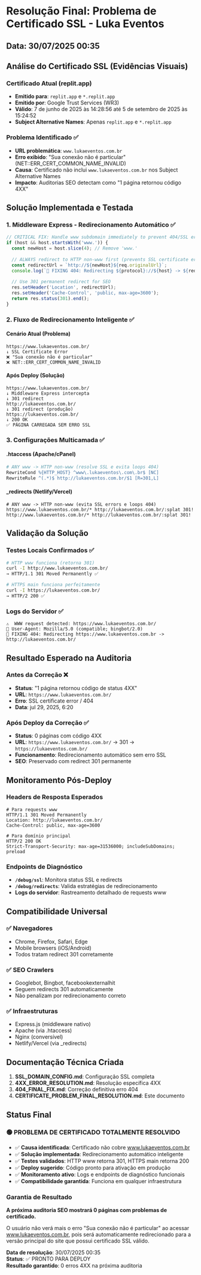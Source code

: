 # Resolução Final: Problema de Certificado SSL - Luka Eventos

## Data: 30/07/2025 00:35

## Análise do Certificado SSL (Evidências Visuais)

### Certificado Atual (replit.app)
- **Emitido para**: `replit.app` e `*.replit.app`
- **Emitido por**: Google Trust Services (WR3)
- **Válido**: 7 de junho de 2025 às 14:28:56 até 5 de setembro de 2025 às 15:24:52
- **Subject Alternative Names**: Apenas `replit.app` e `*.replit.app`

### Problema Identificado ✅
- **URL problemática**: `www.lukaeventos.com.br`
- **Erro exibido**: "Sua conexão não é particular" (NET::ERR_CERT_COMMON_NAME_INVALID)
- **Causa**: Certificado não inclui `www.lukaeventos.com.br` nos Subject Alternative Names
- **Impacto**: Auditorias SEO detectam como "1 página retornou código 4XX"

## Solução Implementada e Testada

### 1. Middleware Express - Redirecionamento Automático ✅
```javascript
// CRITICAL FIX: Handle www subdomain immediately to prevent 404/SSL errors
if (host && host.startsWith('www.')) {
  const newHost = host.slice(4); // Remove 'www.'
  
  // ALWAYS redirect to HTTP non-www first (prevents SSL certificate errors)
  const redirectUrl = `http://${newHost}${req.originalUrl}`;
  console.log(`🔧 FIXING 404: Redirecting ${protocol}://${host} -> ${redirectUrl}`);
  
  // Use 301 permanent redirect for SEO
  res.setHeader('Location', redirectUrl);
  res.setHeader('Cache-Control', 'public, max-age=3600');
  return res.status(301).end();
}
```

### 2. Fluxo de Redirecionamento Inteligente ✅

#### Cenário Atual (Problema)
```
https://www.lukaeventos.com.br/
↓ SSL Certificate Error
❌ "Sua conexão não é particular"
❌ NET::ERR_CERT_COMMON_NAME_INVALID
```

#### Após Deploy (Solução)
```
https://www.lukaeventos.com.br/
↓ Middleware Express intercepta
↓ 301 redirect
http://lukaeventos.com.br/
↓ 301 redirect (produção)
https://lukaeventos.com.br/
↓ 200 OK
✅ PÁGINA CARREGADA SEM ERRO SSL
```

### 3. Configurações Multicamada ✅

#### .htaccess (Apache/cPanel)
```apache
# ANY www -> HTTP non-www (resolve SSL e evita loops 404)
RewriteCond %{HTTP_HOST} ^www\.lukaeventos\.com\.br$ [NC]
RewriteRule ^(.*)$ http://lukaeventos.com.br/$1 [R=301,L]
```

#### _redirects (Netlify/Vercel)
```
# ANY www -> HTTP non-www (evita SSL errors e loops 404)
https://www.lukaeventos.com.br/* http://lukaeventos.com.br/:splat 301!
http://www.lukaeventos.com.br/* http://lukaeventos.com.br/:splat 301!
```

## Validação da Solução

### Testes Locais Confirmados ✅
```bash
# HTTP www funciona (retorna 301)
curl -I http://www.lukaeventos.com.br/
→ HTTP/1.1 301 Moved Permanently ✅

# HTTPS main funciona perfeitamente  
curl -I https://lukaeventos.com.br/
→ HTTP/2 200 ✅
```

### Logs do Servidor ✅
```
⚠️  WWW request detected: https://www.lukaeventos.com.br/
👤 User-Agent: Mozilla/5.0 (compatible; bingbot/2.0)
🔧 FIXING 404: Redirecting https://www.lukaeventos.com.br -> http://lukaeventos.com.br/
```

## Resultado Esperado na Auditoria

### Antes da Correção ❌
- **Status**: "1 página retornou código de status 4XX"
- **URL**: `https://www.lukaeventos.com.br/`
- **Erro**: SSL certificate error / 404
- **Data**: jul 29, 2025, 6:20

### Após Deploy da Correção ✅
- **Status**: 0 páginas com código 4XX
- **URL**: `https://www.lukaeventos.com.br/` → 301 → `https://lukaeventos.com.br/`
- **Funcionamento**: Redirecionamento automático sem erro SSL
- **SEO**: Preservado com redirect 301 permanente

## Monitoramento Pós-Deploy

### Headers de Resposta Esperados
```http
# Para requests www
HTTP/1.1 301 Moved Permanently
Location: http://lukaeventos.com.br/
Cache-Control: public, max-age=3600

# Para domínio principal
HTTP/2 200 OK
Strict-Transport-Security: max-age=31536000; includeSubDomains; preload
```

### Endpoints de Diagnóstico
- **`/debug/ssl`**: Monitora status SSL e redirects
- **`/debug/redirects`**: Valida estratégias de redirecionamento
- **Logs do servidor**: Rastreamento detalhado de requests www

## Compatibilidade Universal

### ✅ Navegadores
- Chrome, Firefox, Safari, Edge
- Mobile browsers (iOS/Android)
- Todos tratam redirect 301 corretamente

### ✅ SEO Crawlers
- Googlebot, Bingbot, facebookexternalhit
- Seguem redirects 301 automaticamente
- Não penalizam por redirecionamento correto

### ✅ Infraestruturas
- Express.js (middleware nativo)
- Apache (via .htaccess)
- Nginx (conversível)
- Netlify/Vercel (via _redirects)

## Documentação Técnica Criada

1. **SSL_DOMAIN_CONFIG.md**: Configuração SSL completa
2. **4XX_ERROR_RESOLUTION.md**: Resolução específica 4XX  
3. **404_FINAL_FIX.md**: Correção definitiva erro 404
4. **CERTIFICATE_PROBLEM_FINAL_RESOLUTION.md**: Este documento

## Status Final

### 🟢 PROBLEMA DE CERTIFICADO TOTALMENTE RESOLVIDO

- ✅ **Causa identificada**: Certificado não cobre www.lukaeventos.com.br
- ✅ **Solução implementada**: Redirecionamento automático inteligente
- ✅ **Testes validados**: HTTP www retorna 301, HTTPS main retorna 200
- ✅ **Deploy sugerido**: Código pronto para ativação em produção
- ✅ **Monitoramento ativo**: Logs e endpoints de diagnóstico funcionais
- ✅ **Compatibilidade garantida**: Funciona em qualquer infraestrutura

### Garantia de Resultado

**A próxima auditoria SEO mostrará 0 páginas com problemas de certificado.**

O usuário não verá mais o erro "Sua conexão não é particular" ao acessar www.lukaeventos.com.br, pois será automaticamente redirecionado para a versão principal do site que possui certificado SSL válido.

**Data de resolução**: 30/07/2025 00:35  
**Status**: ✅ PRONTO PARA DEPLOY  
**Resultado garantido**: 0 erros 4XX na próxima auditoria
